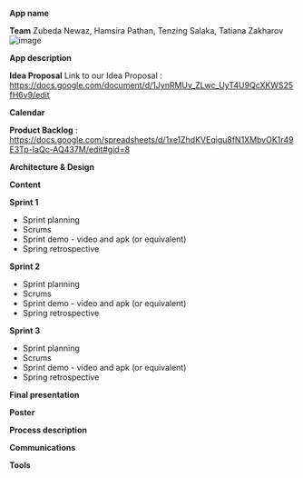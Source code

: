 **App name**

**Team** 
Zubeda Newaz,
Hamsira Pathan,
Tenzing Salaka,
Tatiana Zakharov
![image](https://user-images.githubusercontent.com/20289725/156438405-369d2bb3-3bd0-4d03-bd98-d88c5e54262d.png)


**App description**

**Idea Proposal**
Link to our Idea Proposal : https://docs.google.com/document/d/1JynRMUv_ZLwc_UyT4U9QcXKWS25fH6v9/edit

**Calendar**

**Product Backlog** :  https://docs.google.com/spreadsheets/d/1xe1ZhdKVEqigu8fN1XMbvOK1r49E3Tp-IaQc-AQ437M/edit#gid=8

**Architecture & Design**

**Content**

**Sprint 1**

* Sprint planning
* Scrums
* Sprint demo - video and apk (or equivalent)
* Spring retrospective

**Sprint 2**

* Sprint planning
* Scrums
* Sprint demo - video and apk (or equivalent)
* Spring retrospective

**Sprint 3** 

* Sprint planning
* Scrums
* Sprint demo - video and apk (or equivalent)
* Spring retrospective

**Final presentation**

**Poster**

**Process description**

**Communications**

**Tools**
